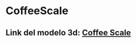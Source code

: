 # CoffeeScale

## Link del modelo 3d: [Coffee Scale](https://cad.onshape.com/documents/d358b07a945924bf26fd07b2/w/ca354c555462849854da787c/e/e62f95f824919a2ad912569b?renderMode=0&uiState=64f12ac63c84424b6eb8d1e3)

<model-viewer src="URL_DEL_MODELO" alt="Descripción del Modelo"></model-viewer>


